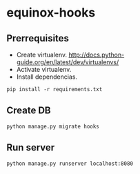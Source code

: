 # equinox-hooks

## Prerrequisites ##

* Create virtualenv. http://docs.python-guide.org/en/latest/dev/virtualenvs/
* Activate virtualenv.
* Install dependencias.
```
pip install -r requirements.txt
```


## Create DB ##
```
python manage.py migrate hooks
```
## Run server ##
```
python manage.py runserver localhost:8080
```
